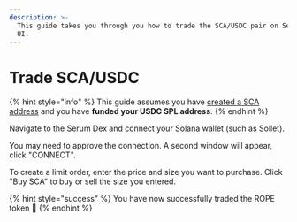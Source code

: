 ```yaml
---
description: >-
  This guide takes you through you how to trade the SCA/USDC pair on Serum DEX
  UI.
---
```


# Trade SCA/USDC



{% hint style="info" %}
This guide assumes you have [created a SCA address](create-a-sca-address.md) and you have **funded your USDC SPL address**.
{% endhint %}

Navigate to the Serum Dex and connect your Solana wallet \(such as Sollet\). 

You may need to approve the connection. A second window will appear, click "CONNECT".

To create a limit order, enter the price and size you want to purchase. Click "Buy SCA" to buy or sell the size you entered.

{% hint style="success" %}
You have now successfully traded the ROPE token 🥳
{% endhint %}

